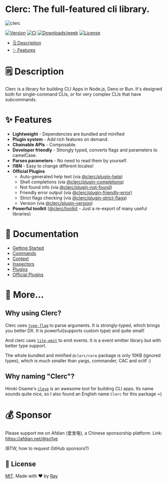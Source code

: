 Clerc: The full-featured cli library.
=======================================

![clerc](https://socialify.git.ci/so1ve/clerc/image?description=1&font=Source%20Code%20Pro&forks=1&issues=1&language=1&name=1&owner=1&pattern=Floating%20Cogs&pulls=1&stargazers=1&theme=Dark)

[![Version](https://img.shields.io/npm/v/clerc.svg)](https://npmjs.org/package/clerc)
[![CI](https://github.com/so1ve/clerc/actions/workflows/ci.yml/badge.svg)](https://github.com/so1ve/clerc/actions/workflows/ci.yml)
[![Downloads/week](https://img.shields.io/npm/dw/clerc.svg)](https://npmjs.org/package/clerc)
[![License](https://img.shields.io/npm/l/clerc.svg)](https://github.com/so1ve/clerc/blob/main/package.json)

<!-- toc -->
* [🗒 Description](#-description)
* [✨ Features](#-features)
<!-- tocstop -->

# 🗒 Description

Clerc is a library for building CLI Apps in Node.js, Deno or Bun. It's designed both for single-command CLIs, or for very complex CLIs that have subcommands.

# ✨ Features
- **Lightweight** - Dependencies are bundled and minified
- **Plugin system** - Add rich features on demand.
- **Chainable APIs** - Composable.
- **Developer friendly** - Strongly typed, converts flags and parameters to camelCase.
- **Parses parameters** - No need to read them by yourself.
- **I18N** - Easy to change different locales!
- **Official Plugins**
  - Auto-generated help text (via [@clerc/plugin-help](./packages/plugin-help/))
  - Shell completions (via [@clerc/plugin-completions](./packages/plugin-completions/))
  - Not found info (via [@clerc/plugin-not-found](./packages/plugin-not-found/))
  - Friendly error output (via [@clerc/plugin-friendly-error](./packages/plugin-friendly-error/))
  - Strict flags checking (via [@clerc/plugin-strict-flags](./packages/plugin-strict-flags/))
  - Version (via [@clerc/plugin-version](./packages/plugin-version/))
- **Powerful toolkit** ([@clerc/toolkit](./packages/toolkit/) - Just a re-export of many useful libraries)

# 📖 Documentation

- [Getting Started](./docs/getting-started.md)
- [Commands](./docs/commands.md)
- [Context](./docs/context.md)
- [Inspectors](./docs/inspectors.md)
- [Plugins](./docs/plugins.md)
- [Official Plugins](./docs/official-plugins.md)

# 🤔 More...

## Why using Clerc?

Clerc uses [`type-flag`](https://github.com/privatenumber/type-flag) to parse arguments. It is strongly-typed, which brings you better DX. It is powerful(supports custom type) and quite small!

And clerc uses [`lite-emit`](https://github.com/so1ve/lite-emit) to emit events. It is a event emitter library but with better type support.

The whole bundled and minified `@clerc/core` package is only 10KB (ignored types), which is much smaller than yargs, commander, CAC and oclif :)

## Why naming "Clerc"?

Hiroki Osame's [`cleye`](https://github.com/privatenumber/cleye) is an awesome tool for building CLI apps. Its name sounds quite nice, so I also found an English name `Clerc` for this package =)

# 💰 Sponsor

Please support me on Afdian (爱发电), a Chinese sponsorship platform. Link: <https://afdian.net/@so1ve>

(BTW, how to request GitHub sponsors?)

## 📝 License

[MIT](./LICENSE). Made with ❤️ by [Ray](https://github.com/so1ve)
